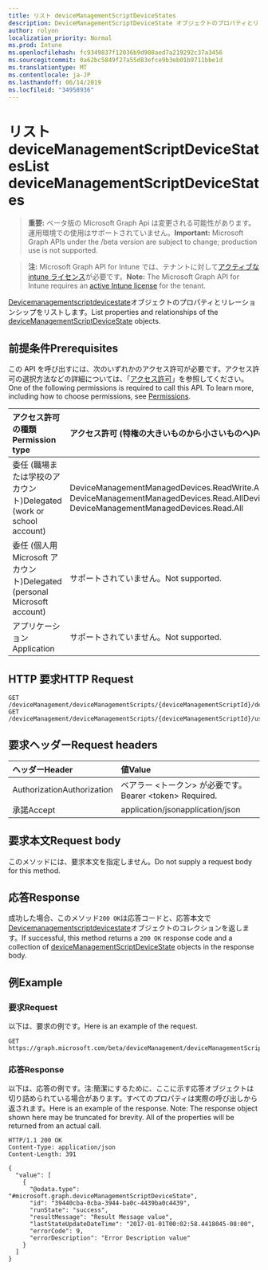 ```yaml
---
title: リスト deviceManagementScriptDeviceStates
description: DeviceManagementScriptDeviceState オブジェクトのプロパティとリレーションシップをリストします。
author: rolyon
localization_priority: Normal
ms.prod: Intune
ms.openlocfilehash: fc9349837f12036b9d908aed7a219292c37a3456
ms.sourcegitcommit: 0a62bc5849f27a55d83efce9b3eb01b9711bbe1d
ms.translationtype: MT
ms.contentlocale: ja-JP
ms.lasthandoff: 06/14/2019
ms.locfileid: "34958936"
---
```

# <a name="list-devicemanagementscriptdevicestates"></a><span data-ttu-id="84b59-103">リスト deviceManagementScriptDeviceStates</span><span class="sxs-lookup"><span data-stu-id="84b59-103">List deviceManagementScriptDeviceStates</span></span>

> <span data-ttu-id="84b59-104">**重要:** ベータ版の Microsoft Graph Api は変更される可能性があります。運用環境での使用はサポートされていません。</span><span class="sxs-lookup"><span data-stu-id="84b59-104">**Important:** Microsoft Graph APIs under the /beta version are subject to change; production use is not supported.</span></span>

> <span data-ttu-id="84b59-105">**注:** Microsoft Graph API for Intune では、テナントに対して[アクティブな intune ライセンス](https://go.microsoft.com/fwlink/?linkid=839381)が必要です。</span><span class="sxs-lookup"><span data-stu-id="84b59-105">**Note:** The Microsoft Graph API for Intune requires an [active Intune license](https://go.microsoft.com/fwlink/?linkid=839381) for the tenant.</span></span>

<span data-ttu-id="84b59-106">[Devicemanagementscriptdevicestate](../resources/intune-devices-devicemanagementscriptdevicestate.md)オブジェクトのプロパティとリレーションシップをリストします。</span><span class="sxs-lookup"><span data-stu-id="84b59-106">List properties and relationships of the [deviceManagementScriptDeviceState](../resources/intune-devices-devicemanagementscriptdevicestate.md) objects.</span></span>

## <a name="prerequisites"></a><span data-ttu-id="84b59-107">前提条件</span><span class="sxs-lookup"><span data-stu-id="84b59-107">Prerequisites</span></span>
<span data-ttu-id="84b59-p101">この API を呼び出すには、次のいずれかのアクセス許可が必要です。アクセス許可の選択方法などの詳細については、「[アクセス許可](/graph/permissions-reference)」を参照してください。</span><span class="sxs-lookup"><span data-stu-id="84b59-p101">One of the following permissions is required to call this API. To learn more, including how to choose permissions, see [Permissions](/graph/permissions-reference).</span></span>

|<span data-ttu-id="84b59-110">アクセス許可の種類</span><span class="sxs-lookup"><span data-stu-id="84b59-110">Permission type</span></span>|<span data-ttu-id="84b59-111">アクセス許可 (特権の大きいものから小さいものへ)</span><span class="sxs-lookup"><span data-stu-id="84b59-111">Permissions (from most to least privileged)</span></span>|
|:---|:---|
|<span data-ttu-id="84b59-112">委任 (職場または学校のアカウント)</span><span class="sxs-lookup"><span data-stu-id="84b59-112">Delegated (work or school account)</span></span>|<span data-ttu-id="84b59-113">DeviceManagementManagedDevices.ReadWrite.All、DeviceManagementManagedDevices.Read.All</span><span class="sxs-lookup"><span data-stu-id="84b59-113">DeviceManagementManagedDevices.ReadWrite.All, DeviceManagementManagedDevices.Read.All</span></span>|
|<span data-ttu-id="84b59-114">委任 (個人用 Microsoft アカウント)</span><span class="sxs-lookup"><span data-stu-id="84b59-114">Delegated (personal Microsoft account)</span></span>|<span data-ttu-id="84b59-115">サポートされていません。</span><span class="sxs-lookup"><span data-stu-id="84b59-115">Not supported.</span></span>|
|<span data-ttu-id="84b59-116">アプリケーション</span><span class="sxs-lookup"><span data-stu-id="84b59-116">Application</span></span>|<span data-ttu-id="84b59-117">サポートされていません。</span><span class="sxs-lookup"><span data-stu-id="84b59-117">Not supported.</span></span>|

## <a name="http-request"></a><span data-ttu-id="84b59-118">HTTP 要求</span><span class="sxs-lookup"><span data-stu-id="84b59-118">HTTP Request</span></span>
<!-- {
  "blockType": "ignored"
}
-->
``` http
GET /deviceManagement/deviceManagementScripts/{deviceManagementScriptId}/deviceRunStates
GET /deviceManagement/deviceManagementScripts/{deviceManagementScriptId}/userRunStates/{deviceManagementScriptUserStateId}/deviceRunStates
```

## <a name="request-headers"></a><span data-ttu-id="84b59-119">要求ヘッダー</span><span class="sxs-lookup"><span data-stu-id="84b59-119">Request headers</span></span>
|<span data-ttu-id="84b59-120">ヘッダー</span><span class="sxs-lookup"><span data-stu-id="84b59-120">Header</span></span>|<span data-ttu-id="84b59-121">値</span><span class="sxs-lookup"><span data-stu-id="84b59-121">Value</span></span>|
|:---|:---|
|<span data-ttu-id="84b59-122">Authorization</span><span class="sxs-lookup"><span data-stu-id="84b59-122">Authorization</span></span>|<span data-ttu-id="84b59-123">ベアラー &lt;トークン&gt; が必要です。</span><span class="sxs-lookup"><span data-stu-id="84b59-123">Bearer &lt;token&gt; Required.</span></span>|
|<span data-ttu-id="84b59-124">承諾</span><span class="sxs-lookup"><span data-stu-id="84b59-124">Accept</span></span>|<span data-ttu-id="84b59-125">application/json</span><span class="sxs-lookup"><span data-stu-id="84b59-125">application/json</span></span>|

## <a name="request-body"></a><span data-ttu-id="84b59-126">要求本文</span><span class="sxs-lookup"><span data-stu-id="84b59-126">Request body</span></span>
<span data-ttu-id="84b59-127">このメソッドには、要求本文を指定しません。</span><span class="sxs-lookup"><span data-stu-id="84b59-127">Do not supply a request body for this method.</span></span>

## <a name="response"></a><span data-ttu-id="84b59-128">応答</span><span class="sxs-lookup"><span data-stu-id="84b59-128">Response</span></span>
<span data-ttu-id="84b59-129">成功した場合、このメソッド`200 OK`は応答コードと、応答本文で[Devicemanagementscriptdevicestate](../resources/intune-devices-devicemanagementscriptdevicestate.md)オブジェクトのコレクションを返します。</span><span class="sxs-lookup"><span data-stu-id="84b59-129">If successful, this method returns a `200 OK` response code and a collection of [deviceManagementScriptDeviceState](../resources/intune-devices-devicemanagementscriptdevicestate.md) objects in the response body.</span></span>

## <a name="example"></a><span data-ttu-id="84b59-130">例</span><span class="sxs-lookup"><span data-stu-id="84b59-130">Example</span></span>

### <a name="request"></a><span data-ttu-id="84b59-131">要求</span><span class="sxs-lookup"><span data-stu-id="84b59-131">Request</span></span>
<span data-ttu-id="84b59-132">以下は、要求の例です。</span><span class="sxs-lookup"><span data-stu-id="84b59-132">Here is an example of the request.</span></span>
``` http
GET https://graph.microsoft.com/beta/deviceManagement/deviceManagementScripts/{deviceManagementScriptId}/deviceRunStates
```

### <a name="response"></a><span data-ttu-id="84b59-133">応答</span><span class="sxs-lookup"><span data-stu-id="84b59-133">Response</span></span>
<span data-ttu-id="84b59-p102">以下は、応答の例です。注:簡潔にするために、ここに示す応答オブジェクトは切り詰められている場合があります。すべてのプロパティは実際の呼び出しから返されます。</span><span class="sxs-lookup"><span data-stu-id="84b59-p102">Here is an example of the response. Note: The response object shown here may be truncated for brevity. All of the properties will be returned from an actual call.</span></span>
``` http
HTTP/1.1 200 OK
Content-Type: application/json
Content-Length: 391

{
  "value": [
    {
      "@odata.type": "#microsoft.graph.deviceManagementScriptDeviceState",
      "id": "39440cba-0cba-3944-ba0c-4439ba0c4439",
      "runState": "success",
      "resultMessage": "Result Message value",
      "lastStateUpdateDateTime": "2017-01-01T00:02:58.4418045-08:00",
      "errorCode": 9,
      "errorDescription": "Error Description value"
    }
  ]
}
```





